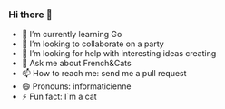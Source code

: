 ### Hi there 👋

<!--
**noirkotyara/noirkotyara** is a ✨ _special_ ✨ repository because its `README.md` (this file) appears on your GitHub profile.
-->


- 🌱 I’m currently learning Go
- 👯 I’m looking to collaborate on a party
- 🤔 I’m looking for help with interesting ideas creating
- 💬 Ask me about French&Cats
- 📫 How to reach me: send me a pull request
- 😄 Pronouns: informaticienne
- ⚡ Fun fact: I`m a cat


